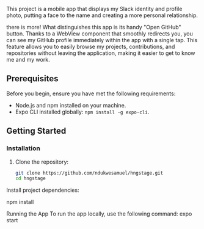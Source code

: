 This project is a mobile app that displays my Slack identity and profile photo, putting a face to the name and creating a more personal relationship.

 there is more! What distinguishes this app is its handy "Open GitHub" button. Thanks to a WebView component that smoothly redirects you, you can see my GitHub profile immediately within the app with a single tap. This feature allows you to easily browse my projects, contributions, and repositories without leaving the application, making it easier to get to know me and my work.


## Prerequisites

Before you begin, ensure you have met the following requirements:

- Node.js and npm installed on your machine.
- Expo CLI installed globally: `npm install -g expo-cli`.

## Getting Started

### Installation

1. Clone the repository:

   ```bash
   git clone https://github.com/ndukwesamuel/hngstage.git
   cd hngstage


Install project dependencies:

npm install

Running the App
To run the app locally, use the following command:
expo start
